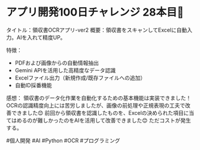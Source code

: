# アプリ開発100日チャレンジ 28本目📱

タイトル：領収書OCRアプリ-ver2
概要：領収書をスキャンしてExcelに自動入力。AIを入れて精度UP。

特徴：
- PDFおよび画像からの自動情報抽出
- Gemini APIを活用した高精度なデータ認識
- Excelファイル出力（新規作成/既存ファイルへの追加）
- 自動ID採番機能

感想：
領収書のデータ化作業を自動化するための基本機能は実装できました！
OCRの認識精度向上には苦労しましたが、画像の前処理や正規表現の工夫で改善できました😊
前回から領収書を認識したものを、Excelの決められた項目に当てはめるのが難しかったのをAIを活用して改善できました😊 ただコストが発生する。

#個人開発 #AI #Python #OCR #プログラミング
